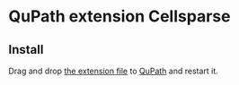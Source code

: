 # QuPath extension Cellsparse

## Install

Drag and drop [the extension file](https://github.com/ksugar/qupath-extension-cellsparse/releases/download/v0.1.0/qupath-extension-cellsparse-0.1.0.jar) to [QuPath](https://qupath.github.io) and restart it.